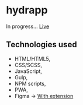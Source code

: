 # hydrapp

In progress... [Live](https://sasinskil.github.io/hydrapp/)

## Technologies used

- HTML/HTML5,
- CSS/SCSS,
- JavaScript,
- Gulp,
- NPM scripts,
- PWA,
- Figma -> [With extension](https://pdkit.co)
